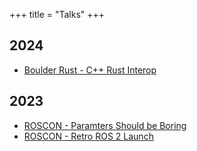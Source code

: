+++
title = "Talks"
+++

## 2024

- [Boulder Rust - C++ Rust Interop](/posts/rust-cpp-interop)

## 2023

- [ROSCON - Paramters Should be Boring](/posts/roscon23-parameters)
- [ROSCON - Retro ROS 2 Launch](/posts/xml-launch)
